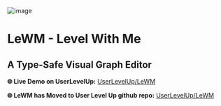![image](https://github.com/user-attachments/assets/4336db93-e31e-451d-89c2-a2dfbf17c170)

# LeWM - Level With Me
## A Type-Safe Visual Graph Editor

**🌐 Live Demo on UserLevelUp:** [UserLevelUp/LeWM](https://userlevelup.github.io/LeWM/)

**🌐 LeWM has Moved to User Level Up github repo:** [UserLevelUp/LeWM](https://github.com/UserLevelUp/LeWM)
